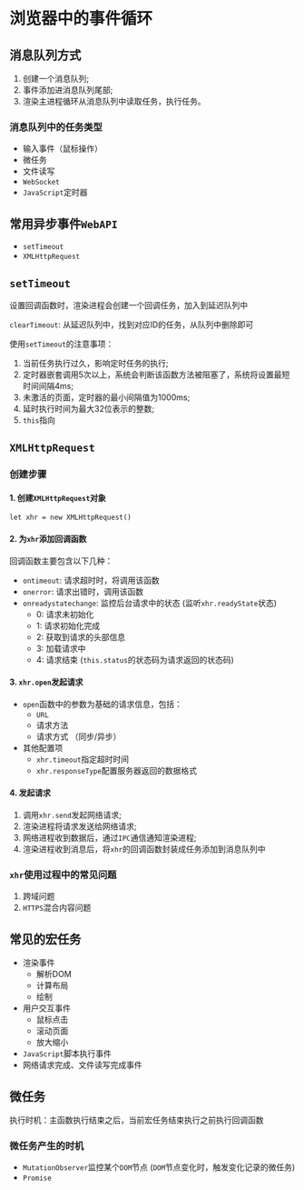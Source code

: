 # 浏览器中的事件循环

## 消息队列方式
1. 创建一个消息队列;
2. 事件添加进消息队列尾部;
3. 渲染主进程循环从消息队列中读取任务，执行任务。

### 消息队列中的任务类型
- 输入事件（鼠标操作）
- 微任务
- 文件读写
- `WebSocket`
- `JavaScript`定时器

## 常用异步事件`WebAPI`
- `setTimeout`
- `XMLHttpRequest`

## `setTimeout`
设置回调函数时，渲染进程会创建一个回调任务，加入到延迟队列中

`clearTimeout`:
从延迟队列中，找到对应ID的任务，从队列中删除即可

使用`setTimeout`的注意事项：
1. 当前任务执行过久，影响定时任务的执行;
2. 定时器嵌套调用5次以上，系统会判断该函数方法被阻塞了，系统将设置最短时间间隔4ms;
3. 未激活的页面，定时器的最小间隔值为1000ms;
4. 延时执行时间为最大32位表示的整数;
5. `this`指向

## `XMLHttpRequest`

### 创建步骤

#### 1. 创建`XMLHttpRequest`对象
`let xhr = new XMLHttpRequest()`

#### 2. 为`xhr`添加回调函数
回调函数主要包含以下几种：
- `ontimeout`: 请求超时时，将调用该函数
- `onerror`: 请求出错时，调用该函数
- `onreadystatechange`: 监控后台请求中的状态 (监听`xhr.readyState`状态)
  - 0: 请求未初始化
  - 1: 请求初始化完成
  - 2: 获取到请求的头部信息
  - 3: 加载请求中
  - 4: 请求结束 (`this.status`的状态码为请求返回的状态码)

#### 3. `xhr.open`发起请求
- `open`函数中的参数为基础的请求信息，包括：
  - `URL`
  - 请求方法
  - 请求方式 （同步/异步）
- 其他配置项
  - `xhr.timeout`指定超时时间
  - `xhr.responseType`配置服务器返回的数据格式

#### 4. 发起请求
1. 调用`xhr.send`发起网络请求;
2. 渲染进程将请求发送给网络请求;
3. 网络进程收到数据后，通过`IPC`通信通知渲染进程;
4. 渲染进程收到消息后，将`xhr`的回调函数封装成任务添加到消息队列中

### `xhr`使用过程中的常见问题
1. 跨域问题
2. `HTTPS`混合内容问题

## 常见的宏任务
- 渲染事件
  - 解析DOM
  - 计算布局
  - 绘制
- 用户交互事件
  - 鼠标点击
  - 滚动页面
  - 放大缩小
- `JavaScript`脚本执行事件
- 网络请求完成、文件读写完成事件

## 微任务
执行时机：主函数执行结束之后，当前宏任务结束执行之前执行回调函数

### 微任务产生的时机
- `MutationObserver`监控某个`DOM`节点 (`DOM`节点变化时，触发变化记录的微任务)
- `Promise`
